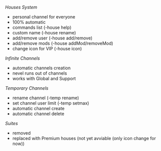 *Houses System*
- personal channel for everyone
- 100% automatic
- commands list (-house help)
- custom name (-house rename)
- add/remove user (-house add/remove)
- add/remove mods (-house addMod/removeMod)
- change icon for VIP (-house icon)

*Infinite Channels*
- automatic channels creation
- nevel runs out of channels
- works with Global and Support

*Temporary Channels*
- rename channel (-temp rename)
- set channel user limit (-temp setmax)
- automatic channel create
- automatic channel delete

*Suites*
- removed
- replaced with Premium houses (not yet avviable (only icon change for now))
